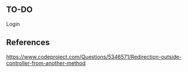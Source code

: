## TO-DO
Login

## References
https://www.codeproject.com/Questions/5346571/Redirection-outside-controller-from-another-method